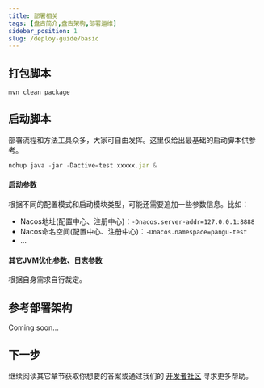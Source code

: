 ```yaml
---
title: 部署相关
tags: [盘古简介,盘古架构,部署运维]
sidebar_position: 1
slug: /deploy-guide/basic
---
```

<head>
  <title>盘古开发框架 | 部署运维指南</title>
  <meta name="keywords" content="盘古开发框架 | 部署运维指南" />
</head>

## 打包脚本
```
mvn clean package
```

## 启动脚本
部署流程和方法工具众多，大家可自由发挥。这里仅给出最基础的启动脚本供参考。

```jsx
nohup java -jar -Dactive=test xxxxx.jar &
```

#### 启动参数
根据不同的配置模式和启动模块类型，可能还需要追加一些参数信息。比如：

- Nacos地址(配置中心、注册中心)：`-Dnacos.server-addr=127.0.0.1:8888`
- Nacos命名空间(配置中心、注册中心)：`-Dnacos.namespace=pangu-test`
- ...

#### 其它JVM优化参数、日志参数
根据自身需求自行裁定。

## 参考部署架构
Coming soon...

## 下一步
继续阅读其它章节获取你想要的答案或通过我们的 [开发者社区](/community) 寻求更多帮助。

